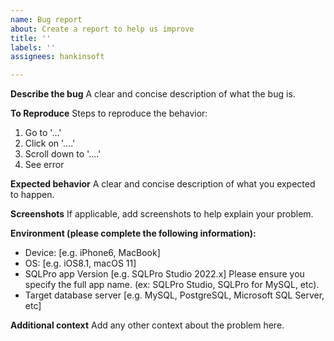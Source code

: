 ```yaml
---
name: Bug report
about: Create a report to help us improve
title: ''
labels: ''
assignees: hankinsoft

---
```


**Describe the bug**
A clear and concise description of what the bug is.

**To Reproduce**
Steps to reproduce the behavior:
1. Go to '...'
2. Click on '....'
3. Scroll down to '....'
4. See error

**Expected behavior**
A clear and concise description of what you expected to happen.

**Screenshots**
If applicable, add screenshots to help explain your problem.

**Environment (please complete the following information):**
 - Device: [e.g. iPhone6, MacBook]
 - OS: [e.g. iOS8.1, macOS 11]
 - SQLPro app Version [e.g. SQLPro Studio 2022.x] Please ensure you specify the full app name. (ex: SQLPro Studio, SQLPro for MySQL, etc).
- Target database server [e.g. MySQL, PostgreSQL, Microsoft SQL Server, etc]

**Additional context**
Add any other context about the problem here.

